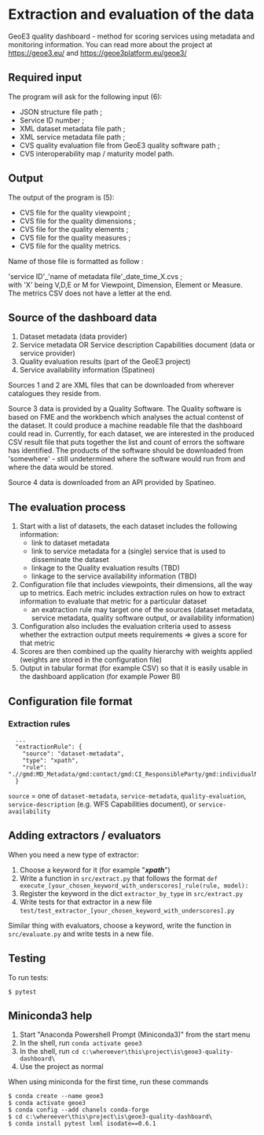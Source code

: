 # Extraction and evaluation of the data
GeoE3 quality dashboard - method for scoring services using metadata and monitoring information. You can read more about the project at https://geoe3.eu/ and https://geoe3platform.eu/geoe3/

## Required input 

The program will ask for the following input (6):
- JSON structure file path ;
- Service ID number ;
- XML dataset metadata file path ;
- XML service metadata file path ;
- CVS quality evaluation file from GeoE3 quality software path ;
- CVS interoperability map / maturity model path.

## Output

The output of the program is (5):
- CVS file for the quality viewpoint ;
- CVS file for the quality dimensions ;
- CVS file for the quality elements ;
- CVS file for the quality measures ;
- CVS file for the quality metrics.

Name of those file is formatted as follow :  

'service ID'_'name of metadata file'_date_time_X.cvs ;  
with 'X' being V,D,E or M for Viewpoint, Dimension, Element or Measure. The metrics CSV does not have a letter at the end.


## Source of the dashboard data

1. Dataset metadata (data provider)
2. Service metadata OR Service description Capabilities document (data or service provider)
3. Quality evaluation results (part of the GeoE3 project)
4. Service availability information (Spatineo)

Sources 1 and 2 are XML files that can be downloaded from wherever catalogues they reside from.

Source 3 data is provided by a Quality Software. The Quality software is based on FME and the workbench which analyses the actual contenst of the dataset. It could produce a machine readable file that the dashboard could read in. Currently, for each dataset, we are interested in the produced CSV result file that puts together the list and count of errors the software has identified. The products of the software should be downloaded from 'somewhere' - still undetermined where the software would run from and where the data would be stored.

Source 4 data is downloaded from an API provided by Spatineo.

## The evaluation process

1. Start with a list of datasets, the each dataset includes the following information:
    - link to dataset metadata
    - link to service metadata for a (single) service that is used to disseminate the dataset
    - linkage to the Quality evaluation results (TBD)
    - linkage to the service availability information (TBD)
2. Configuration file that includes viewpoints, their dimensions, all the way up to metrics. Each metric includes extraction rules on how to extract information to evaluate that metric for a particular dataset
    - an exatraction rule may target one of the sources (dataset metadata, service metadata, quality software output, or availability information)
3. Configuration also includes the evaluation criteria used to assess whether the extraction output meets requirements => gives a score for that metric
4. Scores are then combined up the quality hierarchy with weights applied (weights are stored in the configuration file)
5. Output in tabular format (for example CSV) so that it is easily usable in the dashboard application (for example Power BI)

## Configuration file format


### Extraction rules

```
  ... 
  "extractionRule": {
    "source": "dataset-metadata", 
    "type": "xpath",
    "rule": ".//gmd:MD_Metadata/gmd:contact/gmd:CI_ResponsibleParty/gmd:individualName/gco:CharacterString"
  }
```

`source` = one of `dataset-metadata`, `service-metadata`, `quality-evaluation`, `service-description` (e.g. WFS Capabilities document), or `service-availability`

## Adding extractors / evaluators

When you need a new type of extractor:
1. Choose a keyword for it (for example "***xpath***")
2. Write a function in `src/extract.py` that follows the format `def execute_[your_chosen_keyword_with_underscores]_rule(rule, model):`
3. Register the keyword in the dict `extractor_by_type` in `src/extract.py`
4. Write tests for that extractor in a new file `test/test_extractor_[your_chosen_keyword_with_underscores].py`

Similar thing with evaluators, choose a keyword, write the function in `src/evaluate.py` and write tests in a new file.

## Testing

To run tests:

`$ pytest`

## Miniconda3 help

1. Start "Anaconda Powershell Prompt (Miniconda3)" from the start menu
2. In the shell, run `conda activate geoe3`
3. In the shell, run `cd c:\whereever\this\project\is\geoe3-quality-dashboard\`
4. Use the project as normal

When using miniconda for the first time, run these commands

```
$ conda create --name geoe3
$ conda activate geoe3
$ conda config --add chanels conda-forge
$ cd c:\whereever\this\project\is\geoe3-quality-dashboard\
$ conda install pytest lxml isodate==0.6.1
```
